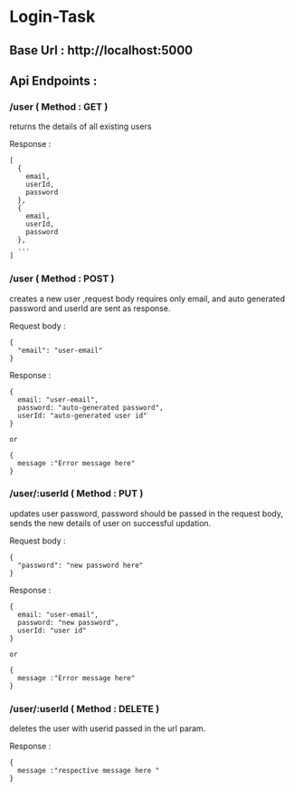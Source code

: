 # Login-Task

## Base Url : http://localhost:5000

## Api Endpoints :

### /user ( Method : GET )
returns the details of all existing users

Response :
```
[
  {
    email,
    userId,
    password
  },
  {
    email,
    userId,
    password
  },
  ...
]
```


### /user ( Method : POST )
creates a new user ,request body requires only email, and auto generated password and userId are sent as response.

Request body :
```
{
  "email": "user-email"
}
```

Response :
```
{
  email: "user-email",
  password: "auto-generated password",
  userId: "auto-generated user id"
}

or 

{
  message :"Error message here"
}
```

### /user/:userId ( Method : PUT )
updates user password, password should be passed in the request body, sends the new details of user on successful updation.

Request body :
```
{
  "password": "new password here"
}
```

Response :
```
{
  email: "user-email",
  password: "new password",
  userId: "user id"
}

or 

{
  message :"Error message here"
}
```


### /user/:userId ( Method : DELETE )
deletes the user with userid passed in the url param.

Response :
```
{
  message :"respective message here "
}

```

